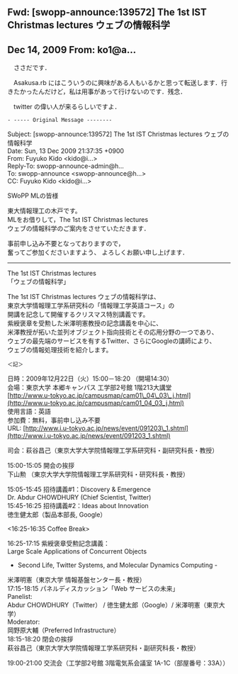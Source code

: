## Fwd: [swopp-announce:139572] The 1st IST Christmas lectures ウェブの情報科学

## Dec 14, 2009 From: ko1@a...

　ささだです．

　Asakusa.rb にはこういうのに興味がある人もいるかと思って転送します．行  
きたかったんだけど，私は用事があって行けないのです．残念．

　twitter の偉い人が来るらしいですよ．

    - ----- Original Message --------

Subject: [swopp-announce:139572] The 1st IST Christmas lectures ウェブの  
情報科学  
Date: Sun, 13 Dec 2009 21:37:35 +0900  
From: Fuyuko Kido \<kido@i...\>  
Reply-To: swopp-announce-admin@h...  
To: swopp-announce \<swopp-announce@h...\>  
CC: Fuyuko Kido \<kido@i...\>

SWoPP MLの皆様

東大情報理工の木戸です。  
MLをお借りして，The 1st IST Christmas lectures  
ウェブの情報科学のご案内をさせていただきます．

事前申し込み不要となっておりますので，  
奮ってご参加くださいますよう、 よろしくお願い申し上げます．

* * *

The 1st IST Christmas lectures  
「ウェブの情報科学」

The 1st IST Christmas lectures ウェブの情報科学は、  
東京大学情報理工学系研究科の「情報理工学英語コース」の  
開講を記念して開催するクリスマス特別講義です。  
紫綬褒章を受勲した米澤明憲教授の記念講義を中心に、  
米澤教授が拓いた並列オブジェクト指向技術とその応用分野の一つであり、  
ウェブの最先端のサービスを有するTwitter、さらにGoogleの講師により、  
ウェブの情報処理技術を紹介します。

    ＜記＞

日時：2009年12月22日（火）15:00－18:20 （開場14:30）  
会場：東京大学 本郷キャンパス 工学部2号館 1階213大講堂  
[http://www.u-tokyo.ac.jp/campusmap/cam01\_04\_03\_j.html](http://www.u-tokyo.ac.jp/campusmap/cam01_04_03_j.html)  
使用言語：英語  
参加費：無料，事前申し込み不要  
URL: [http://www.i.u-tokyo.ac.jp/news/event/091203\_1.shtml](http://www.i.u-tokyo.ac.jp/news/event/091203_1.shtml)

司会：萩谷昌己（東京大学大学院情報理工学系研究科・副研究科長・教授）

15:00-15:05 開会の挨拶  
下山勲 （東京大学大学院情報理工学系研究科・研究科長・教授）

15:05-15:45 招待講義#1：Discovery & Emergence  
Dr. Abdur CHOWDHURY (Chief Scientist, Twitter)  
15:45-16:25 招待講義#2：Ideas about Innovation  
徳生健太郎（製品本部長, Google）

\<16:25-16:35 Coffee Break\>

16:25-17:15 紫綬褒章受勲記念講義：  
Large Scale Applications of Concurrent Objects

- Second Life, Twitter Systems, and Molecular Dynamics Computing -

米澤明憲（東京大学 情報基盤センター長・教授）  
17:15-18:15 パネルディスカッション「Web サービスの未来」  
Panelist:  
Abdur CHOWDHURY（Twitter） / 徳生健太郎（Google）/ 米澤明憲（東京大学）  
Moderator:  
岡野原大輔（Preferred Infrastructure）  
18:15-18:20 閉会の挨拶  
萩谷昌己（東京大学大学院情報理工学系研究科・副研究科長・教授）

19:00-21:00 交流会（工学部2号館 3階電気系会議室 1A-1C（部屋番号：33A））

